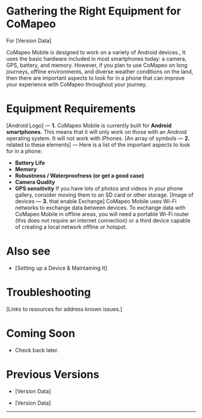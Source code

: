 # Gathering the Right Equipment for CoMapeo
For [Version Data]

CoMapeo Mobile is designed to work on a variety of Android devices., It
uses the basic hardware included in most smartphones today: a camera,
GPS, battery, and memory. However, if you plan to use CoMapeo on long
journeys, offline environments, and diverse weather conditions on the
land, then there are important aspects to look for in a phone that can
improve your experience with CoMapeo throughout your journey.
# Equipment Requirements

[Android Logo] — **1.**
CoMapeo Mobile is currently built for
**Android smartphones.** This means that it
will only work on those with an Android
operating system. It will not work with
iPhones.
[An array of symbols — **2.**
related to these
elements] — Here is a list of the important aspects to
look for in a phone:
-   **Battery Life**
-   **Memory**
-   **Robustness / Waterproofness (or get a
good case)**
-   **Camera Quality**
-   **GPS sensitivity**
If you have lots of photos and videos in
your phone gallery, consider moving them to
an SD card or other storage.
[Image of devices — **3.**
that enable Exchange]
CoMapeo Mobile uses Wi-Fi networks to
exchange data between devices. To exchange
data with CoMapeo Mobile in offline areas,
you will need a portable Wi-Fi router (this
does not require an internet connection) or
a third device capable of creating a local
network offline or hotspot.
# Also see
-   [Setting up a Device & Maintaining It]
# Troubleshooting
[Links to resources for address known issues.]
# Coming Soon
-   Check back later.
# Previous Versions

-   [Version Data]

-   [Version Data]

----
